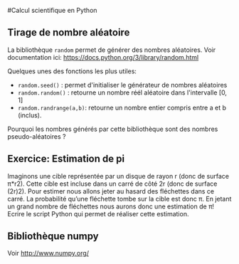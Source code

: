 #Calcul scientifique en Python

## Tirage de nombre aléatoire
La bibliothèque ``random`` permet de générer des nombres aléatoires. Voir documentation ici: https://docs.python.org/3/library/random.html

Quelques unes des fonctions les plus utiles:

* ``random.seed()`` : permet d'initialiser le générateur de nombres aléatoires
* ``random.random()`` : retourne un nombre réél aléatoire dans l'intervalle [0, 1]
* ``random.randrange(a,b)``: retourne un nombre entier compris entre a et b (inclus).

Pourquoi les nombres générés par cette bibliothèque sont des nombres pseudo-aléatoires ?

## Exercice: Estimation de pi
Imaginons une cible représentée par un disque de rayon r (donc de surface π*r2). Cette cible est incluse dans un carré de côté 2r (donc de surface (2r)2). Pour estimer nous allons jeter au hasard des fléchettes dans ce carré. La probabilité qu’une fléchette tombe sur la cible est donc π. En jetant un grand nombre de fléchettes nous aurons donc une estimation de π!Ecrire le script Python qui permet de réaliser cette estimation.
## Bibliothèque numpy
Voir http://www.numpy.org/